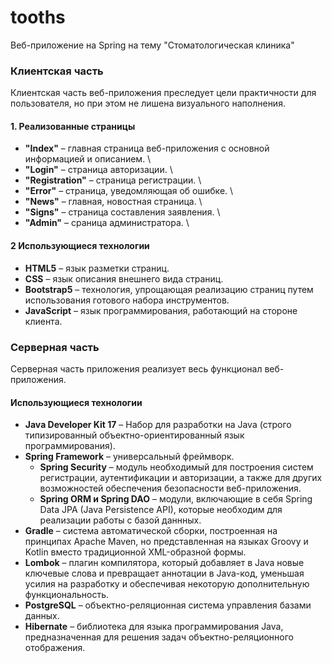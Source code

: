 # tooths

Веб-приложение на Spring на тему "Стоматологическая клиника"

### Клиентская часть
Клиентская часть веб-приложения преследует цели практичности для пользователя, но при этом не лишена визуального наполнения.

#### 1. Реализованные страницы

* **"Index"** – главная страница веб-приложения с основной информацией и описанием. \
* **"Login"** – страница авторизации. \
* **"Registration"** – страница регистрации. \
* **"Error"** – страница, уведомляющая об ошибке. \
* **"News"** – главная, новостная страница. \
* **"Signs"** – страница составления заявления. \
* **"Admin"** – сраница администратора. \


#### 2 Использующиеся технологии
* **HTML5** – язык разметки страниц.
* **CSS** – язык описания внешнего вида страниц.
* **Bootstrap5** – технология, упрощающая реализацию страниц путем использования готового набора инструментов.
* **JavaScript** – язык программирования, работающий на стороне клиента.

### Серверная часть
Серверная часть приложения реализует весь функционал веб-приложения.

#### Использующиеся технологии
* **Java Developer Kit 17** – Набор для разработки на Java (строго типизированный объектно-ориентированный язык программирования).
* **Spring Framework** – универсальный фреймворк.
    * **Spring Security** – модуль необходимый для построения систем регистрации, аутентификации и авторизации, а также для других возможностей обеспечения
    безопасности веб-приложения.
    * **Spring ORM и Spring DAO** – модули, включающие в себя Spring Data JPA (Java Persistence API), которые необходим для реализации работы с базой даннных.
* **Gradle** – система автоматической сборки, построенная на принципах Apache Maven, но представленная на языках Groovy и Kotlin вместо традиционной XML-образной формы.
* **Lombok** – плагин компилятора, который добавляет в Java новые ключевые слова и превращает аннотации в Java-код, уменьшая усилия на разработку и обеспечивая
некоторую дополнительную функциональность.
* **PostgreSQL** – объектно-реляционная система управления базами данных.
* **Hibernate** – библиотека для языка программирования Java, предназначенная для решения задач объектно-реляционного отображения.
